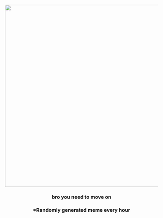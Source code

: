 <p align="center">
        <img src="https://i.redd.it/sp0nz8xqgd0a1.jpg" width="600" height="600">
        </p>
        <h3 align="center">bro you need to move on</h3>
        <h3 align="center">*Randomly generated meme every hour</h3>
    